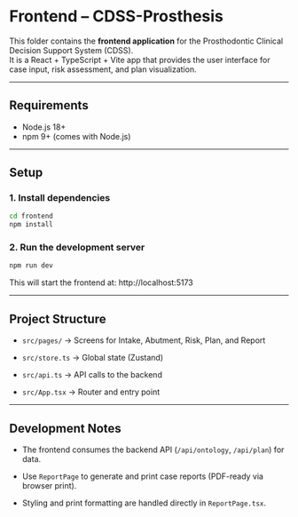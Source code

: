 # Frontend – CDSS-Prosthesis

This folder contains the **frontend application** for the Prosthodontic Clinical Decision Support System (CDSS).  
It is a React + TypeScript + Vite app that provides the user interface for case input, risk assessment, and plan visualization.

---

## Requirements

- Node.js 18+  
- npm 9+ (comes with Node.js)

---

## Setup

### 1. Install dependencies

```bash
cd frontend
npm install
```

### 2. Run the development server

```bash
npm run dev
```
This will start the frontend at: http://localhost:5173

---

## Project Structure

* `src/pages/` → Screens for Intake, Abutment, Risk, Plan, and Report

* `src/store.ts` → Global state (Zustand)

* `src/api.ts` → API calls to the backend

* `src/App.tsx` → Router and entry point

---

## Development Notes

* The frontend consumes the backend API (`/api/ontology`, `/api/plan`) for data.

* Use `ReportPage` to generate and print case reports (PDF-ready via browser print).

* Styling and print formatting are handled directly in `ReportPage.tsx`.


